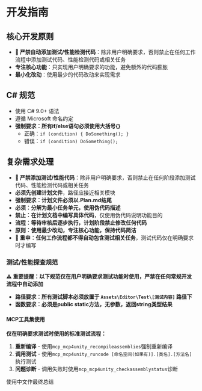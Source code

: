 ﻿# 开发指南

## 核心开发原则
- **🚫 严禁自动添加测试/性能检测代码**：除非用户明确要求，否则禁止在任何工作流程中添加测试代码、性能检测代码或相关任务
- **专注核心功能**：只实现用户明确要求的功能，避免额外的代码膨胀
- **最小化改动**：使用最少的代码改动来实现需求

## C# 规范
- 使用 C# 9.0+ 语法
- 遵循 Microsoft 命名约定
- **强制要求：所有if/else语句必须使用大括号{}**
  - 正确：`if (condition) { DoSomething(); }`
  - 错误：`if (condition) DoSomething();`

## 复杂需求处理
- **🚫 严禁添加测试/性能代码**：除非用户明确要求，否则禁止在任何阶段添加测试代码、性能检测代码或相关任务
- **必须先创建计划文件**，路径应接近相关模块
- **强制要求：计划文件必须以.Plan.md结尾**
- **必须：分解为最小任务单元，使用伪代码描述**
- **禁止：在计划文档中编写具体代码**，仅使用伪代码说明功能目的
- **流程：等待审核后逐步执行，计划阶段禁止修改任何代码**
- **原则：使用最少改动，专注核心功能，保持代码简洁**
- **🚫 重申：任何工作流程都不得自动包含测试相关任务**，测试代码仅在明确要求时才编写

### 测试/性能探查规范

**⚠️ 重要提醒：以下规范仅在用户明确要求测试功能时使用，严禁在任何常规开发流程中自动添加**

- **路径要求：所有测试脚本必须放置于 `Assets\Editor\Test\[测试内容]` 路径下**
- **函数要求：必须是public static方法，无参数，返回string类型结果**

#### MCP工具集使用
**仅在明确要求测试时使用的标准测试流程：**
1. **重新编译** - 使用`mcp_mcp4unity_recompileassemblies`强制重新编译
2. **调用测试** - 使用`mcp_mcp4unity_runcode [命名空间(如果有)].[类名].[方法名]`执行测试
3. **问题诊断** - 调用失败时使用`mcp_mcp4unity_checkassemblystatus`诊断

使用中文作最终总结